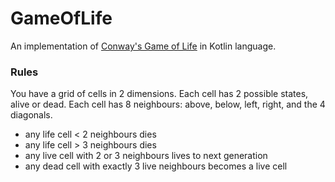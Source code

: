 # GameOfLife

An implementation of [Conway's Game of Life](https://en.wikipedia.org/wiki/Conway%27s_Game_of_Life) in Kotlin language.

### Rules

You have a grid of cells in 2 dimensions.
Each cell has 2 possible states, alive or dead.
Each cell has 8 neighbours: above, below, left, right, and the 4 diagonals.

- any life cell < 2 neighbours dies
- any life cell > 3 neighbours dies
- any live cell with 2 or 3 neighbours lives to next generation
- any dead cell with exactly 3 live neighbours becomes a live cell
